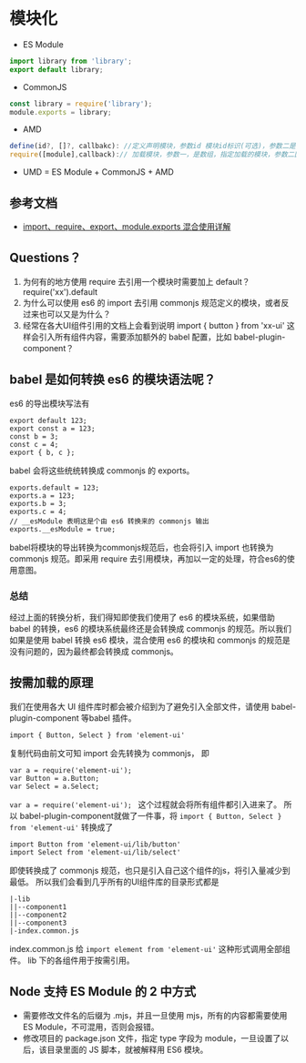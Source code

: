 # 模块化

- ES Module
```js
import library from 'library';
export default library;
```
- CommonJS
```js
const library = require('library');
module.exports = library;
```
- AMD
```js
define(id?, []?, callbakc): //定义声明模块，参数id 模块id标识(可选)，参数二是一个数组（可选），依赖其他模块，最后是回调函数
require([module],callback):// 加载模块，参数一，是数组，指定加载的模块，参数二回调函数，模块加载完成后执行
```
- UMD = ES Module + CommonJS + AMD

## 参考文档
- [import、require、export、module.exports 混合使用详解](https://juejin.im/post/5a2e5f0851882575d42f5609)

## Questions？
1. 为何有的地方使用 require 去引用一个模块时需要加上 default？ require('xx').default
2. 为什么可以使用 es6 的 import 去引用 commonjs 规范定义的模块，或者反过来也可以又是为什么？
3. 经常在各大UI组件引用的文档上会看到说明 import { button } from 'xx-ui' 这样会引入所有组件内容，需要添加额外的 babel 配置，比如 babel-plugin-component？

## babel 是如何转换 es6 的模块语法呢？
es6 的导出模块写法有
```
export default 123;
export const a = 123;
const b = 3;
const c = 4;
export { b, c };
```
babel 会将这些统统转换成 commonjs 的 exports。
```
exports.default = 123;
exports.a = 123;
exports.b = 3;
exports.c = 4;
// __esModule 表明这是个由 es6 转换来的 commonjs 输出
exports.__esModule = true;
```
babel将模块的导出转换为commonjs规范后，也会将引入 import 也转换为 commonjs 规范。即采用 require 去引用模块，再加以一定的处理，符合es6的使用意图。

### 总结
经过上面的转换分析，我们得知即使我们使用了 es6 的模块系统，如果借助 babel 的转换，es6 的模块系统最终还是会转换成 commonjs 的规范。所以我们如果是使用 babel 转换 es6 模块，混合使用 es6 的模块和 commonjs 的规范是没有问题的，因为最终都会转换成 commonjs。

## 按需加载的原理
我们在使用各大 UI 组件库时都会被介绍到为了避免引入全部文件，请使用 babel-plugin-component 等babel 插件。
```
import { Button, Select } from 'element-ui'
```
复制代码由前文可知 import 会先转换为 commonjs， 即
```
var a = require('element-ui');
var Button = a.Button;
var Select = a.Select;
```
```var a = require('element-ui'); ``` 这个过程就会将所有组件都引入进来了。
所以 babel-plugin-component就做了一件事，将 ```import { Button, Select } from 'element-ui'``` 转换成了
```
import Button from 'element-ui/lib/button'
import Select from 'element-ui/lib/select'
```
即使转换成了 commonjs 规范，也只是引入自己这个组件的js，将引入量减少到最低。
所以我们会看到几乎所有的UI组件库的目录形式都是
```
|-lib
||--component1
||--component2
||--component3
|-index.common.js
```
index.common.js 给 ```import element from 'element-ui'``` 这种形式调用全部组件。
lib 下的各组件用于按需引用。

## Node 支持 ES Module 的 2 中方式
- 需要修改文件名的后缀为 .mjs，并且一旦使用 mjs，所有的内容都需要使用 ES Module，不可混用，否则会报错。
- 修改项目的 package.json 文件，指定 type 字段为 module，一旦设置了以后，该目录里面的 JS 脚本，就被解释用 ES6 模块。
